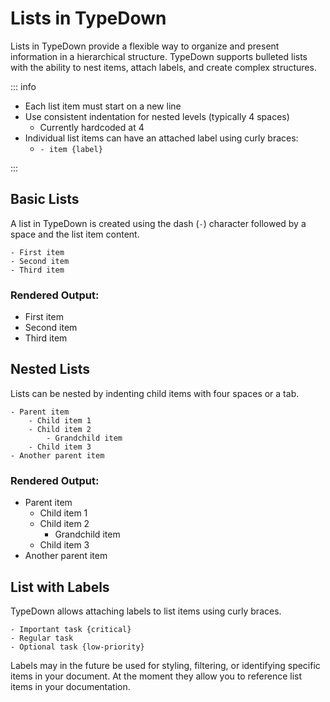 # Lists in TypeDown

Lists in TypeDown provide a flexible way to organize and present information in a hierarchical structure.
TypeDown supports bulleted lists with the ability to nest items, attach labels, and create complex structures.

::: info

- Each list item must start on a new line
- Use consistent indentation for nested levels (typically 4 spaces)
  - Currently hardcoded at 4
- Individual list items can have an attached label using curly braces:
  - `- item {label}`

:::

## Basic Lists

A list in TypeDown is created using the dash (`-`) character followed by a space and the list item content.

```
- First item
- Second item
- Third item
```

### Rendered Output:

- First item
- Second item
- Third item

## Nested Lists

Lists can be nested by indenting child items with four spaces or a tab.

```
- Parent item
    - Child item 1
    - Child item 2
        - Grandchild item
    - Child item 3
- Another parent item
```

### Rendered Output:

- Parent item
    - Child item 1
    - Child item 2
        - Grandchild item
    - Child item 3
- Another parent item

## List with Labels

TypeDown allows attaching labels to list items using curly braces.

```
- Important task {critical}
- Regular task
- Optional task {low-priority}
```

Labels may in the future be used for styling, filtering, or identifying specific items in your document.
At the moment they allow you to reference list items in your documentation.
